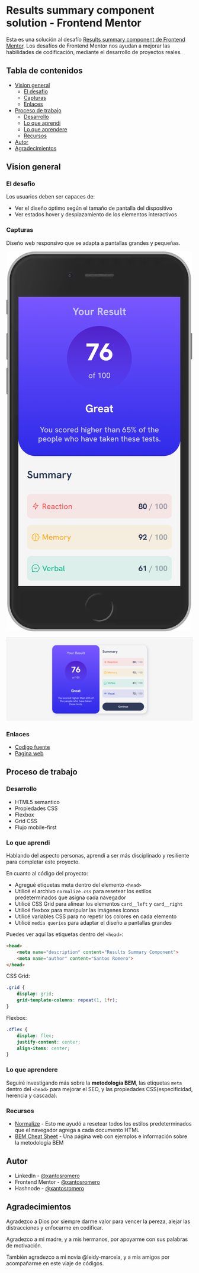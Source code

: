 # Results summary component solution - Frontend Mentor

Esta es una solución al desafío [Results summary component de Frontend Mentor](https://www.frontendmentor.io/challenges/results-summary-component-CE_K6s0maV). Los desafíos de Frontend Mentor nos ayudan a mejorar las habilidades de codificación, mediante el desarrollo de proyectos reales.

## Tabla de contenidos

- [Vision general](#vision-general)
  - [El desafio](#el-desafio)
  - [Capturas](#capturas)
  - [Enlaces](#enlaces)
- [Proceso de trabajo](#proceso-de-trabajo)
  - [Desarrollo](#desarrollo)
  - [Lo que aprendi](#lo-que-aprendi)
  - [Lo que aprendere](#lo-que-aprendere)
  - [Recursos](#recursos)
- [Autor](#autor)
- [Agradecimientos](#agradecimientos)

## Vision general

### El desafio

Los usuarios deben ser capaces de:

- Ver el diseño óptimo según el tamaño de pantalla del dispositivo
- Ver estados hover y desplazamiento de los elementos interactivos

### Capturas

Diseño web responsivo que se adapta a pantallas grandes y pequeñas.

![](./images/screenshot/mobile-screenshot.png)

![](./images/screenshot/desktop-screenshot.png)

### Enlaces

- [Codigo fuente](https://github.com/xantosromerodev/results-summary-component)
- [Pagina web](https://results-summary-component-w.vercel.app/)

## Proceso de trabajo

### Desarrollo

- HTML5 semantico
- Propiedades CSS
- Flexbox
- Grid CSS
- Flujo mobile-first

### Lo que aprendi

Hablando del aspecto personas, aprendí a ser más disciplinado y resiliente para completar este proyecto.

En cuanto al código del proyecto:
- Agregué etiquetas meta dentro del elemento `<head>`
- Utilicé el archivo `normalize.css` para resetear los estilos predeterminados que asigna cada navegador
- Utilicé CSS Grid para alinear los elementos `card__left` y `card__right`
- Utilicé flexbox para manipular las imágenes íconos
- Utilicé variables CSS para no repetir los colores en cada elemento
- Utilicé `media queries` para adaptar el diseño a pantallas grandes

Puedes ver aquí las etiquetas dentro del `<head>`:

```html
<head>
    <meta name="description" content="Results Summary Component">
    <meta name="author" content="Santos Romero">
</head>
```

CSS Grid:
```css
.grid {
    display: grid;
    grid-template-columns: repeat(1, 1fr);
}
```

Flexbox:
```css
.dflex {
    display: flex;
    justify-content: center;
    align-items: center;
}
```

### Lo que aprendere

Seguiré investigando más sobre la **metodología BEM**, las etiquetas `meta` dentro del `<head>` para mejorar el SEO, y las propiedades CSS(especificidad, herencia y cascada).

### Recursos

- [Normalize](https://necolas.github.io/normalize.css/) - Esto me ayudó a resetear todos los estilos predeterminados que el navegador agrega a cada documento HTML
- [BEM Cheat Sheet](https://bem-cheat-sheet.9elements.com/) - Una página web con ejemplos e información sobre la metodología BEM

## Autor

- LinkedIn - [@xantosromero](https://www.linkedin.com/in/xantosromero/)
- Frontend Mentor - [@xantosromero](https://www.frontendmentor.io/profile/xantosromerodev)
- Hashnode - [@xantosromero](https://xantosromero.hashnode.dev/)

## Agradecimientos

Agradezco a Dios por siempre darme valor para vencer la pereza, alejar las distracciones y enfocarme en codificar.

Agradezco a mi madre, y a mis hermanos, por apoyarme con sus palabras de motivación.

También agradezco a mi novia @leidy-marcela, y a mis amigos por acompañarme en este viaje de códigos.
